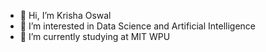 - 👋 Hi, I’m Krisha Oswal
- 👀 I’m interested in Data Science and Artificial Intelligence
- 🌱 I’m currently studying at MIT WPU 


<!---
starriieee/starriieee is a ✨ special ✨ repository because its `README.md` (this file) appears on your GitHub profile.
You can click the Preview link to take a look at your changes.
--->
